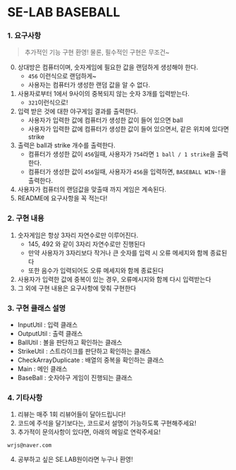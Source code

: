 # SE-LAB BASEBALL

### 1. 요구사항
> 추가적인 기능 구현 환영! 물론, 필수적인 구현은 무조건~
0. 상대방은 컴퓨터이며, 숫자게임에 필요한 값을 랜덤하게 생성해야 한다.
    - `456` 이런식으로 랜덤하게~
    - 사용자는 컴퓨터가 생성한 랜덤 값을 알 수 없다.
1. 사용자로부터 1에서 9사이의 중복되지 않는 숫자 3개를 입력받는다.
    - `321`이런식으로!
2. 입력 받은 것에 대한 야구게임 결과를 출력한다.
    - 사용자가 입력한 값에 컴퓨터가 생성한 값이 들어 있으면 ball
    - 사용자가 입력한 값에 컴퓨터가 생성한 값이 들어 있으면서, 같은 위치에 있다면 strike
3. 출력은 ball과 strike 개수를 출력한다.
   - 컴퓨터가 생성한 값이 `456`일때, 사용자가 `754`라면 `1 ball / 1 strike`을 출력한다.
   - 컴퓨터가 생성한 값이 `456`일때, 사용자가 `456`을 입력하면, `BASEBALL WIN~!`을 출력한다.
4. 사용자가 컴퓨터의 랜덤값을 맞출때 까지 게임은 계속된다.
5. README에 요구사항을 꼭 적는다!


### 2. 구현 내용
1. 숫자게임은 항상 3자리 자연수로만 이루어진다.
   - 145, 492 와 같이 3자리 자연수로만 진행된다
   - 만약 사용자가 3자리보다 작거나 큰 숫자를 입력 시 오류 메세지와 함께 종료된다
   - 또한 음수가 입력되어도 오류 메세지와 함께 종료된다
2. 사용자가 입력한 값에 중복이 있는 경우, 오류메시지와 함께 다시 입력받는다
3. 그 외에 구현 내용은 요구사항에 맞춰 구현한다


### 3. 구현 클래스 설명
- InputUtil : 입력 클래스
- OutputUtil : 출력 클래스
- BallUtil : 볼을 판단하고 확인하는 클래스
- StrikeUtil : 스트라이크를 판단하고 확인하는 클래스
- CheckArrayDuplicate : 배열의 중복을 확인하는 클래스
- Main : 메인 클래스
- BaseBall : 숫자야구 게임이 진행되는 클래스

### 4. 기타사항
1. 리뷰는 매주 1회 리뷰어들이 달아드립니다!
2. 코드에 주석을 달기보다는, 코드로서 설명이 가능하도록 구현해주세요!
3. 추가적이 문의사항이 있다면, 아래의 메일로 연락주세요!
```
wrjs@naver.com
```
4. 공부하고 싶은 SE.LAB원이라면 누구나 환영!
